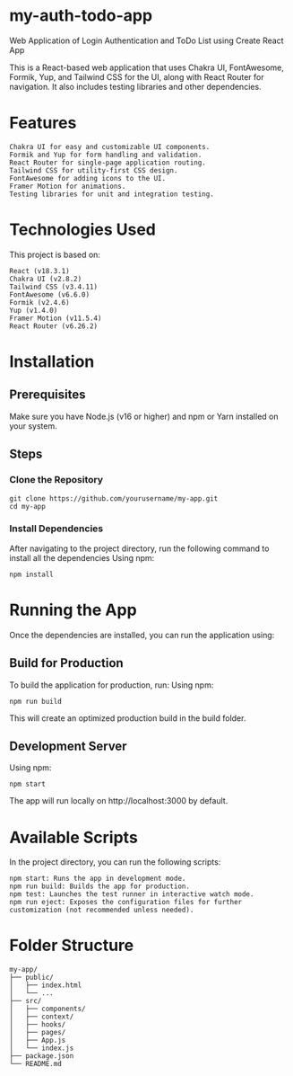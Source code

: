 # my-auth-todo-app
Web Application of Login Authentication and ToDo List using Create React App 

This is a React-based web application that uses Chakra UI, FontAwesome, Formik, Yup, and Tailwind CSS for the UI, along with React Router for navigation. It also includes testing libraries and other dependencies.

# Features
    Chakra UI for easy and customizable UI components.
    Formik and Yup for form handling and validation.
    React Router for single-page application routing.
    Tailwind CSS for utility-first CSS design.
    FontAwesome for adding icons to the UI.
    Framer Motion for animations.
    Testing libraries for unit and integration testing.

# Technologies Used
This project is based on:
    
    React (v18.3.1)
    Chakra UI (v2.8.2)
    Tailwind CSS (v3.4.11)
    FontAwesome (v6.6.0)
    Formik (v2.4.6)
    Yup (v1.4.0)
    Framer Motion (v11.5.4)
    React Router (v6.26.2)

# Installation

## Prerequisites
Make sure you have Node.js (v16 or higher) and npm or Yarn installed on your system.

## Steps

### Clone the Repository
    
    git clone https://github.com/yourusername/my-app.git
    cd my-app

### Install Dependencies

After navigating to the project directory, run the following command to install all the dependencies
Using npm:
    
    npm install

# Running the App

Once the dependencies are installed, you can run the application using:

## Build for Production

To build the application for production, run:
Using npm:
    
    npm run build

This will create an optimized production build in the build folder.

## Development Server

Using npm:
    
    npm start

The app will run locally on http://localhost:3000 by default.

# Available Scripts

In the project directory, you can run the following scripts:

    npm start: Runs the app in development mode.
    npm run build: Builds the app for production.
    npm test: Launches the test runner in interactive watch mode.
    npm run eject: Exposes the configuration files for further customization (not recommended unless needed).

# Folder Structure
    
    my-app/
    ├── public/
    │   ├── index.html
    │   └── ...
    ├── src/
    │   ├── components/
    │   ├── context/
    │   ├── hooks/
    │   ├── pages/
    │   ├── App.js
    │   └── index.js
    ├── package.json
    └── README.md

